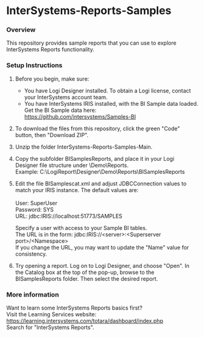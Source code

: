 # InterSystems-Reports-Samples

### Overview
This repository provides sample reports that you can use to explore InterSystems Reports functionality. 

### Setup Instructions
1) Before you begin, make sure:
    * You have Logi Designer installed. To obtain a Logi license, contact your InterSystems account team. 
    * You have InterSystems IRIS installed, with the BI Sample data loaded. 
      <br />Get the BI Sample data here: https://github.com/intersystems/Samples-BI
    
2) To download the files from this repository, click the green "Code" button, then "Download ZIP".
3) Unzip the folder InterSystems-Reports-Samples-Main.
4) Copy the subfolder BISamplesReports, and place it in your Logi Designer file structure under \Demo\Reports. 
<br /> Example: C:\LogiReport\Designer\Demo\Reports\BISamplesReports
5) Edit the file BISamplescat.xml and adjust JDBCConnection values to match your IRIS instance. The default values are:  
<br /> User:     SuperUser 
<br /> Password: SYS
<br /> URL:      jdbc:IRIS://localhost:51773/SAMPLES
  
      Specify a user with access to your Sample BI tables. 
<br />The URL is in the form:   jdbc:IRIS://&lt;server&gt;:&lt;Superserver port&gt;/&lt;Namespace&gt;
<br />If you change the URL, you may want to update the "Name" value for consistency. 
  
6) Try opening a report. Log on to Logi Designer, and choose "Open". In the Catalog box at the top of the pop-up, browse to the BISamplesReports folder. Then select the desired report. 


### More information

Want to learn some InterSystems Reports basics first? 
<br />Visit the Learning Services website:  https://learning.intersystems.com/totara/dashboard/index.php
<br />Search for "InterSystems Reports".
